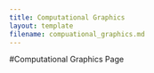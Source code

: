 ```yaml
---
title: Computational Graphics
layout: template
filename: compuational_graphics.md
--- 
```


#Computational Graphics Page
